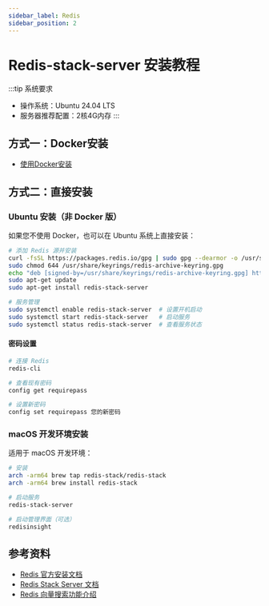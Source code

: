 ```yaml
---
sidebar_label: Redis
sidebar_position: 2
---
```


# Redis-stack-server 安装教程

:::tip 系统要求

- 操作系统：Ubuntu 24.04 LTS
- 服务器推荐配置：2核4G内存
:::

## 方式一：Docker安装

- [使用Docker安装](../jar.md#12-安装项目依赖)

## 方式二：直接安装

### Ubuntu 安装（非 Docker 版）

如果您不使用 Docker，也可以在 Ubuntu 系统上直接安装：

```bash
# 添加 Redis 源并安装
curl -fsSL https://packages.redis.io/gpg | sudo gpg --dearmor -o /usr/share/keyrings/redis-archive-keyring.gpg
sudo chmod 644 /usr/share/keyrings/redis-archive-keyring.gpg
echo "deb [signed-by=/usr/share/keyrings/redis-archive-keyring.gpg] https://packages.redis.io/deb $(lsb_release -cs) main" | sudo tee /etc/apt/sources.list.d/redis.list
sudo apt-get update
sudo apt-get install redis-stack-server

# 服务管理
sudo systemctl enable redis-stack-server  # 设置开机启动
sudo systemctl start redis-stack-server   # 启动服务
sudo systemctl status redis-stack-server  # 查看服务状态
```

#### 密码设置

```bash
# 连接 Redis
redis-cli

# 查看现有密码
config get requirepass

# 设置新密码
config set requirepass 您的新密码
```

### macOS 开发环境安装

适用于 macOS 开发环境：

```bash
# 安装
arch -arm64 brew tap redis-stack/redis-stack
arch -arm64 brew install redis-stack

# 启动服务
redis-stack-server

# 启动管理界面（可选）
redisinsight
```

## 参考资料

- [Redis 官方安装文档](https://redis.io/docs/install/install-stack/docker/)
- [Redis Stack Server 文档](https://redis.io/docs/install/install-stack/linux/)
- [Redis 向量搜索功能介绍](https://redis.io/docs/interact/search-and-query/advanced-concepts/vectors/)
